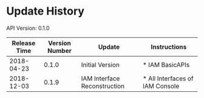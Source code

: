 # Update History #
API Version: 0.1.0

|Release Time|Version Number| Update |Instructions|
|---|---|---|---|
|2018-04-23|0.1.0|Initial Version|* IAM BasicAPIs|
|2018-12-03|0.1.9|IAM Interface Reconstruction|* All Interfaces of IAM Console|


